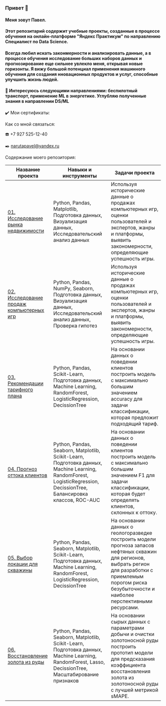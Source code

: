 ### Привет 👋

#### Меня зовут Павел.

#### Этот репозитарий содержит учебные проекты, созданные в процессе обучения на онлайн-платформе "Яндекс Практикум" по направлению Специалист по Data Science.

#### Всегда любил искать законмерности и анализировать данные, а в процессе обучения исследование больших наборов данных и прогнозирование еще сильнее увлекло меня, открывая новые горизонты. Я вижу большой потенциал применения машинного обучения для создания нновационных продуктов и услуг, способные улучшить жизнь людей.

#### 👯 Интересуюсь следующими направлениями: беспилотный транспорт, применение ML в энергетике. Углубляю полученные знания в направлении DS/ML

:heavy_check_mark: Мои сертификаты:

Как со мной связаться: 

:phone: +7 927 525-12-40

:black_nib: narutapavel@yandex.ru

Содержание моего репозитория:

| Название проекта | Навыки и инструменты |  Задачи проекта |
| --- | --- | --- |
| [01. Исследование рынка недвижимости](https://github.com/ejay34/01_real_estate_market.git) | Python, Pandas, Matplotlib, Подготовка данных, Визуализация данных, Исследовательский анализ данных | Используя исторические данные о продажах компьютерных игр, оценки пользователей и экспертов, жанры и платформы, выявить закономерности, определяющие успешность игры. |
| [02. Исследование продаж компьютерных игр](https://github.com/ejay34/02_computer_games_sales.git) | Python, Pandas, NumPy, Seaborn, Подготовка данных, Визуализация данных, Исследовательский анализ данных, Проверка гипотез | Используя исторические данные о продажах компьютерных игр, оценки пользователей и экспертов, жанры и платформы, выявить закономерности, определяющие успешность игры. |
| [03. Рекомендации тарифного плана](https://github.com/ejay34/03_recommendations_tariff_plan.git) | Python, Pandas, Scikit-Learn, Подготовка данных, Machine Learning, RandomForest, LogisticRegression, DecissionTree | На основании данных о поведении клиентов построить модель с максимально большим значением accuracy для задачи классификации, которая предложит подходящий тариф. |
| [04. Прогноз оттока клиентов](https://github.com/ejay34/04_churn_forecast.git) | Python, Pandas, Seaborn, Matplotlib, Scikit-Learn, Подготовка данных, Machine Learning, RandomForest, LogisticRegression, DecissionTree, Балансировка классов, ROC-AUC | На основании данных о поведении клиентов построить модель с максимально большим значением F1 для задачи классификации, которая будет определять клиентов, склонных к оттоку. |
| [05. Выбор локации для скважины](https://github.com/ejay34/05_location_for_the_well.git) | Python, Pandas, Seaborn, Matplotlib, Scikit-Learn, Подготовка данных, Machine Learning, RandomForest, LogisticRegression, DecissionTree | На основании данных о геологоразведке построить модели прогноза запасов нефтяных скважин для регионов, выбрать регион для разработки с приемлемым порогом риска безубыточности и наиболее перспективными ресурсами. |
| [06. Восстановление золота из руды](https://github.com/ejay34/06_recovery_of_gold.git) | Python, Pandas, Seaborn, Matplotlib, Scikit-Learn, Подготовка данных, Machine Learning, RandomForest, Lasso, DecissionTree, Масштабирование признаков | На основании сырых данных с параметрами добычи и очистки золотоносной руды построить прототип модели для предсказания коэффициента восстановления золота из золотоносной руды с лучшей метрикой sMAPE. |

